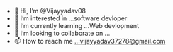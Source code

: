 - 👋 Hi, I’m @Vijayyadav08
- 👀 I’m interested in ...software devloper
- 🌱 I’m currently learning ...Web devlopment
- 💞️ I’m looking to collaborate on ...
- 📫 How to reach me ...vijayyadav37278@gmail.com
  

<!---
Vijayyadav08/Vijayyadav08 is a ✨ special ✨ repository because its `README.md` (this file) appears on your GitHub profile.
You can click the Preview link to take a look at your changes.
--->
